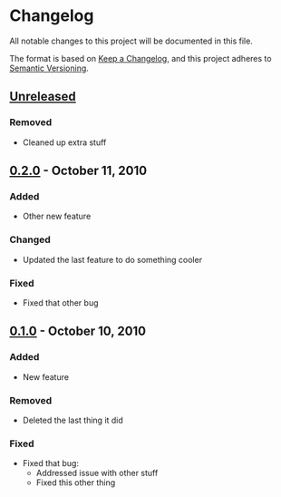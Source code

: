 # Changelog
All notable changes to this project will be documented in this file.

The format is based on [Keep a Changelog](https://keepachangelog.com/en/1.0.0/),
and this project adheres to [Semantic Versioning](https://semver.org/spec/v2.0.0.html).

## [Unreleased]

### Removed
- Cleaned up extra stuff

## [0.2.0] - October 11, 2010

### Added
- Other new feature

### Changed
- Updated the last feature to do something cooler

### Fixed
- Fixed that other bug

## [0.1.0] - October 10, 2010

### Added
- New feature

### Removed
- Deleted the last thing it did

### Fixed
- Fixed that bug:
  - Addressed issue with other stuff
  - Fixed this other thing

[Unreleased]: https://github.com/jmtrusona/kraken/compare/v0.2.0...master
[0.2.0]: https://github.com/jmtrusona/kraken/compare/v0.1.0...v0.2.0
[0.1.0]: https://github.com/jmtrusona/kraken/releases/tag/v0.1.0